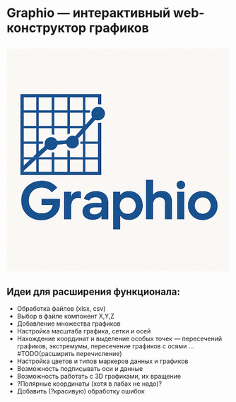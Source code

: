 # Graphio — интерактивный web-конструктор графиков
![alt text](graphio_logo_alt.png)
---
## Идеи для расширения функционала:
- Обработка файлов (xlsx, csv)
- Выбор в файле компонент X,Y,Z
- Добавление множества графиков
- Настройка масштаба графика, сетки и осей
- Нахождение координат и выделение особых точек — пересечений графиков, экстремумы, пересечение графиков с осями ... #TODO(расширить перечисление)
- Настройка цветов и типов маркеров данных и графиков
- Возможность подписывать оси и данные
- Возможность работать с 3D графиками, их вращение 
- ?Полярные координаты (хотя в лабах не надо)?
- Добавить (?красивую) обработку ошибок
